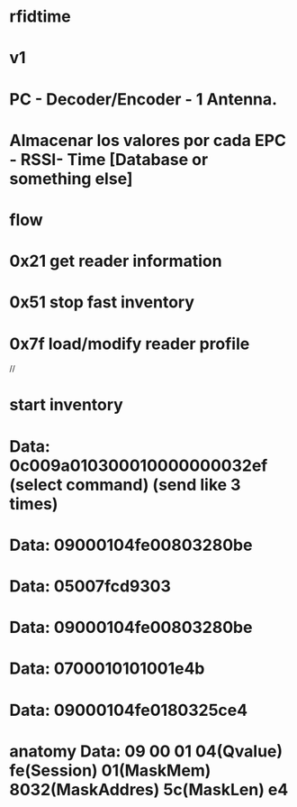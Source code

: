 # rfidtime
# v1
# PC - Decoder/Encoder - 1 Antenna.
# Almacenar los valores por cada EPC - RSSI- Time [Database or something else]

# flow 
# 0x21 get reader information
# 0x51  stop fast inventory
# 0x7f load/modify reader profile

//
# start inventory
# Data: 0c009a010300010000000032ef  (select command) (send like 3 times)
# Data: 09000104fe00803280be
# Data: 05007fcd9303
# Data: 09000104fe00803280be
# Data: 0700010101001e4b


# Data: 09000104fe0180325ce4
# anatomy Data: 09 00 01 04(Qvalue) fe(Session) 01(MaskMem) 8032(MaskAddres) 5c(MaskLen) e4

